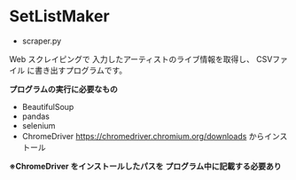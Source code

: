 # SetListMaker

- scraper.py 

Web スクレイピングで 入力したアーティストのライブ情報を取得し、
CSVファイル に書き出すプログラムです。


**プログラムの実行に必要なもの**
- BeautifulSoup
- pandas
- selenium
- ChromeDriver
  https://chromedriver.chromium.org/downloads からインストール
  
**※ChromeDriver をインストールしたパスを プログラム中に記載する必要あり**